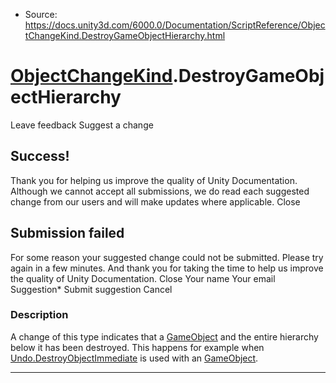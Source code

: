 * Source: https://docs.unity3d.com/6000.0/Documentation/ScriptReference/ObjectChangeKind.DestroyGameObjectHierarchy.html

#  [ObjectChangeKind](https://docs.unity3d.com/6000.0/Documentation/ScriptReference/ObjectChangeKind.html).DestroyGameObjectHierarchy
Leave feedback
Suggest a change
## Success!
Thank you for helping us improve the quality of Unity Documentation. Although we cannot accept all submissions, we do read each suggested change from our users and will make updates where applicable.
Close
## Submission failed
For some reason your suggested change could not be submitted. Please <a>try again</a> in a few minutes. And thank you for taking the time to help us improve the quality of Unity Documentation.
Close
Your name Your email Suggestion* Submit suggestion
Cancel
### Description
A change of this type indicates that a [GameObject](https://docs.unity3d.com/6000.0/Documentation/ScriptReference/GameObject.html) and the entire hierarchy below it has been destroyed. This happens for example when [Undo.DestroyObjectImmediate](https://docs.unity3d.com/6000.0/Documentation/ScriptReference/Undo.DestroyObjectImmediate.html) is used with an [GameObject](https://docs.unity3d.com/6000.0/Documentation/ScriptReference/GameObject.html).
* * *
